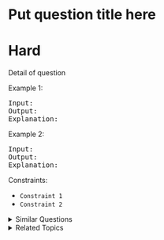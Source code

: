 # Put question title here

# Hard

Detail of question

Example 1:

<pre>
Input:
Output:
Explanation:
</pre>

Example 2:

<pre>
Input:
Output:
Explanation:
</pre>

Constraints:

-   `Constraint 1`
-   `Constraint 2`

<details>
<summary> Similar Questions </summary>

-   `Question 1`
-   `Question 2`
-   `Question 3`

</details>

<details>
<summary> Related Topics </summary>

-   `Topic 1`
-   `Topic 2`

</details>
